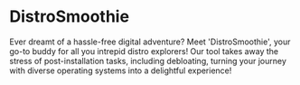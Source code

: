 # DistroSmoothie
Ever dreamt of a hassle-free digital adventure? Meet 'DistroSmoothie', your go-to buddy for all you intrepid distro explorers! Our tool takes away the stress of post-installation tasks, including debloating, turning your journey with diverse operating systems into a delightful experience!
